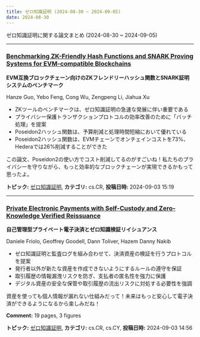 ```yaml
---
title: ゼロ知識証明 (2024-08-30 ~ 2024-09-05)
date: 2024-08-30
---
```


ゼロ知識証明に関する論文まとめ (2024-08-30 ~ 2024-09-05)


- - -

### [Benchmarking ZK-Friendly Hash Functions and SNARK Proving Systems for EVM-compatible Blockchains](http://arxiv.org/abs/2409.01976)

**EVM互換ブロックチェーン向けのZKフレンドリーハッシュ関数とSNARK証明システムのベンチマーク**

Hanze Guo, Yebo Feng, Cong Wu, Zengpeng Li, Jiahua Xu

- ZKツールのベンチマークは、ゼロ知識証明の急速な発展に伴い重要である
- プライバシー保護トランザクションプロトコルの効率改善のために「バッチ処理」を提案
- Poseidon2ハッシュ関数は、予算削減と処理時間短縮において優れている
- Poseidon2ハッシュ関数は、EVMチェーンでオンチェインコストを73%、Hederaでは26%削減することができた

この論文、Poseidon2の使い方でコスト削減してるのがすごいね！私たちのプライバシーを守りながら、もっと効率的なブロックチェーンが実現できるかもって思ったよ。



**トピック:** [ゼロ知識証明](../../zkp), **カテゴリ:** cs.CR, **投稿日時:** 2024-09-03 15:19


- - -

### [Private Electronic Payments with Self-Custody and Zero-Knowledge Verified Reissuance](http://arxiv.org/abs/2409.01958)

**自己管理型プライベート電子決済とゼロ知識検証リイシュアンス**

Daniele Friolo, Geoffrey Goodell, Dann Toliver, Hazem Danny Nakib

- ゼロ知識証明と監査ログを組み合わせて、決済資産の検証を行うプロトコルを提案
- 発行者以外が新たな資産を作成できないようにするルールの遵守を保証
- 取引履歴の情報漏洩リスクを防ぎ、支払者の匿名性を強力に保護
- デジタル資産の安全な保管や取引履歴の流出リスクに対処する必要性を強調

資産を使っても個人情報が漏れない仕組みだって！未来はもっと安心して電子決済ができるようになるから楽しみだね！

**Comment:** 19 pages, 3 figures

**トピック:** [ゼロ知識証明](../../zkp), **カテゴリ:** cs.CR, cs.CY, **投稿日時:** 2024-09-03 14:56
